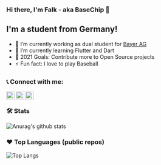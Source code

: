 ### Hi there, I'm Falk - aka BaseChip 👋

## I'm a student from Germany!
- 🔭 I’m currently working as dual student for [Bayer AG](https://www.bayer.com/en/)
- 🌱 I’m currently learning Flutter and Dart
- 🥅 2021 Goals: Contribute more to Open Source projects
- ⚡ Fun fact: I love to play Baseball

### 📞 Connect with me:

[<img align="left" alt="BaseChip | Twitter" width="22px" src="https://cdn.jsdelivr.net/npm/simple-icons@v3/icons/twitter.svg" />][twitter]
[<img align="left" alt="BaseChip | Email" width="22px" src="https://cdn.jsdelivr.net/npm/simple-icons@3.4.0/icons/mail-dot-ru.svg" />][email]
[<img align="left" alt="codeSTACKr | Instagram" width="22px" src="https://cdn.jsdelivr.net/npm/simple-icons@v3/icons/instagram.svg" />][instagram]
<br>

### 🛠 Stats
![Anurag's github stats](https://github-readme-stats.vercel.app/api?username=BaseChip&count_private=true&show_icons=true&bg_color=151515&text_color=9f9f9f&title_color=fff&icon_color=79ff97)

### ❤ Top Languages (public repos)
![Top Langs](https://github-readme-stats.vercel.app/api/top-langs/?username=BaseChip&layout=compact&bg_color=151515&text_color=9f9f9f&title_color=fff)


[twitter]: https://twitter.com/BaseChip
[email]: mailto:github@falkmichaelis.eu
[instagram]: https://instagram.com/falkmichaelis
[physikapp]: https://github.com/BaseChip/App-Physik
